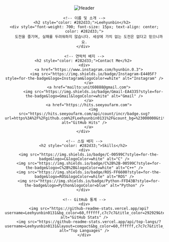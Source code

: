<div align="center">
	<!-- 헤더 이미지 -->
	<img src="https://capsule-render.vercel.app/api?type=waving&color=0:00a7bd,100:009afa&height=180&text=PoroHyun&animation=&fontColor=ffffff&fontSize=60" alt="Header" />
	
	<!-- 이름 및 소개 -->
	<h2 style="color: #282d33;">Leehyunbin</h2>  
	<div style="font-weight: 700; font-size: 15px; text-align: center; color: #282d33;">
		도전을 즐기며, 실패를 두려워하지 않습니다. 세상에 가치 없는 도전은 없다고 믿으니까요.
	</div> 
	
	<!-- 연락처 배지 -->
	<h2 style="color: #282d33;">Contact Me</h2> 
	<div>
		<a href="https://www.instagram.com/hyunbin.0.3">
			<img src="https://img.shields.io/badge/Instagram-E4405F?style=for-the-badge&logo=Instagram&logoColor=white" alt="Instagram" />
		</a>
		<a href="mailto:unit60888@gmail.com">
			<img src="https://img.shields.io/badge/Gmail-EA4335?style=for-the-badge&logo=Gmail&logoColor=white" alt="Gmail" />
		</a>
		<a href="https://hits.seeyoufarm.com">
			<img src="https://hits.seeyoufarm.com/api/count/incr/badge.svg?url=https%3A%2F%2Fgithub.com%2FLeehyunbin0131%2F&count_bg=%23000000&title_bg=%23000000&icon=github.svg&icon_color=%23FFFFFF&title=GitHub&edge_flat=false" alt="GitHub Hits" />
		</a>
	</div> 
	
	<!-- 스킬 배지 -->
	<h2 style="color: #282d33;">Skills</h2> 
	<div>
		<img src="https://img.shields.io/badge/C-00599C?style=for-the-badge&logo=C&logoColor=white" alt="C" />
		<img src="https://img.shields.io/badge/C%2B%2B-00599C?style=for-the-badge&logo=C%2B%2B&logoColor=white" alt="C++" />
		<img src="https://img.shields.io/badge/ROS-FF6600?style=for-the-badge&logo=ROS&logoColor=white" alt="ROS" />
		<img src="https://img.shields.io/badge/Python-FFD43B?style=for-the-badge&logo=Python&logoColor=blue" alt="Python" />
	</div> 
	
	<!-- GitHub 통계 -->
	<div>
		<img src="https://github-readme-stats.vercel.app/api?username=Leehyunbin0131&bg_color=60,ffffff,c7c7c7&title_color=292929&text_color=292929" alt="GitHub Stats" />
		<img src="https://github-readme-stats.vercel.app/api/top-langs/?username=Leehyunbin0131&layout=compact&bg_color=60,ffffff,c7c7c7&title_color=292929&text_color=292929" alt="Top Languages" />
	</div>
</div>
